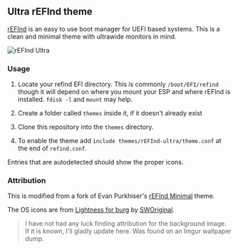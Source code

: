 ## Ultra rEFInd theme

[rEFInd](http://www.rodsbooks.com/refind/) is an easy to use boot manager for UEFI
based systems. This is a clean and minimal theme with ultrawide monitors in mind.

![rEFInd Ultra](https://i.imgur.com/AvNgL46.png)

### Usage

 1. Locate your refind EFI directory. This is commonly `/boot/EFI/refind`
    though it will depend on where you mount your ESP and where rEFInd is
    installed. `fdisk -l` and `mount` may help.

 2. Create a folder called `themes` inside it, if it doesn't already exist

 3. Clone this repository into the `themes` directory.

 4. To enable the theme add `include themes/rEFInd-ultra/theme.conf` at the end of
    `refind.conf`.

Entries that are autodetected should show the proper icons.

### Attribution

This is modified from a fork of Evan Purkhiser's [rEFInd Minimal](https://github.com/EvanPurkhiser/rEFInd-minimal) theme.

The OS icons are from [Lightness for burg][icons] by [SWOriginal][icon-author].

> I have not had any luck finding attribution for the background image. If it is known, I'll gladly update here. Was found on an Imgur wallpaper dump.


[icons]: http://sworiginal.deviantart.com/art/Lightness-for-burg-181461810
[icon-author]: http://sworiginal.deviantart.com/